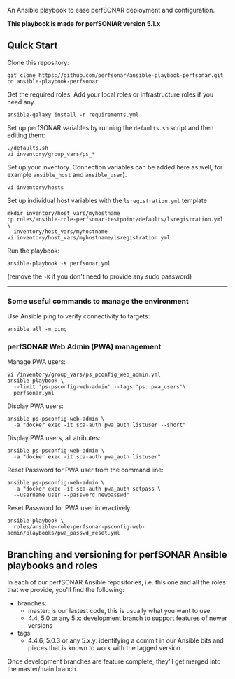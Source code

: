 An Ansible playbook to ease perfSONAR deployment and configuration.

**This playbook is made for perfSONiAR version 5.1.x**

## Quick Start

Clone this repository:

```
git clone https://github.com/perfsonar/ansible-playbook-perfsonar.git
cd ansible-playbook-perfsonar
```

Get the required roles. Add your local roles or infrastructure roles if you need any.

```
ansible-galaxy install -r requirements.yml
```

Set up perfSONAR variables by running the `defaults.sh` script and then editing them:

```
./defaults.sh
vi inventory/group_vars/ps_*
```

Set up your inventory.  Connection variables can be added here as well, for example `ansible_host` and `ansible_user`).

```
vi inventory/hosts
```

Set up individual host variables with the `lsregistration.yml` template

```
mkdir inventory/host_vars/myhostname
cp roles/ansible-role-perfsonar-testpoint/defaults/lsregistration.yml \
  inventory/host_vars/myhostname
vi inventory/host_vars/myhostname/lsregistration.yml
```

Run the playbook:

```
ansible-playbook -K perfsonar.yml
```
(remove the `-K` if you don't need to provide any sudo password)

---

### Some useful commands to manage the environment

Use Ansible ping to verify connectivity to targets:

```
ansible all -m ping
```

### perfSONAR Web Admin (PWA) management
Manage PWA users:
```
vi /inventory/group_vars/ps_pconfig_web_admin.yml
ansible-playbook \
  --limit 'ps-psconfig-web-admin' --tags 'ps::pwa_users'\
  perfsonar.yml
```

Display PWA users:
```
ansible ps-psconfig-web-admin \
  -a "docker exec -it sca-auth pwa_auth listuser --short"
```

Display PWA users, all atributes:
```
ansible ps-psconfig-web-admin \
  -a "docker exec -it sca-auth pwa_auth listuser"
```
  
Reset Password for PWA user from the command line:
```
ansible ps-psconfig-web-admin \
  -a "docker exec -it sca-auth pwa_auth setpass \
  --username user --password newpasswd"
```

Reset Password for PWA user interactively:
```
ansible-playbook \
  roles/ansible-role-perfsonar-psconfig-web-admin/playbooks/pwa_passwd_reset.yml
```

## Branching and versioning for perfSONAR Ansible playbooks and roles
In each of our perfSONAR Ansible repositories, i.e. this one and all the roles that we provide, you'll find the following:

 - branches:
   - master: is our lastest code, this is usually what you want to use
   - 4.4, 5.0 or any 5.x: development branch to support features of newer versions
 - tags:
   - 4.4.6, 5.0.3 or any 5.x.y: identifying a commit in our Ansible bits and pieces that is known to work with the tagged version

Once development branches are feature complete, they'll get merged into the master/main branch.

